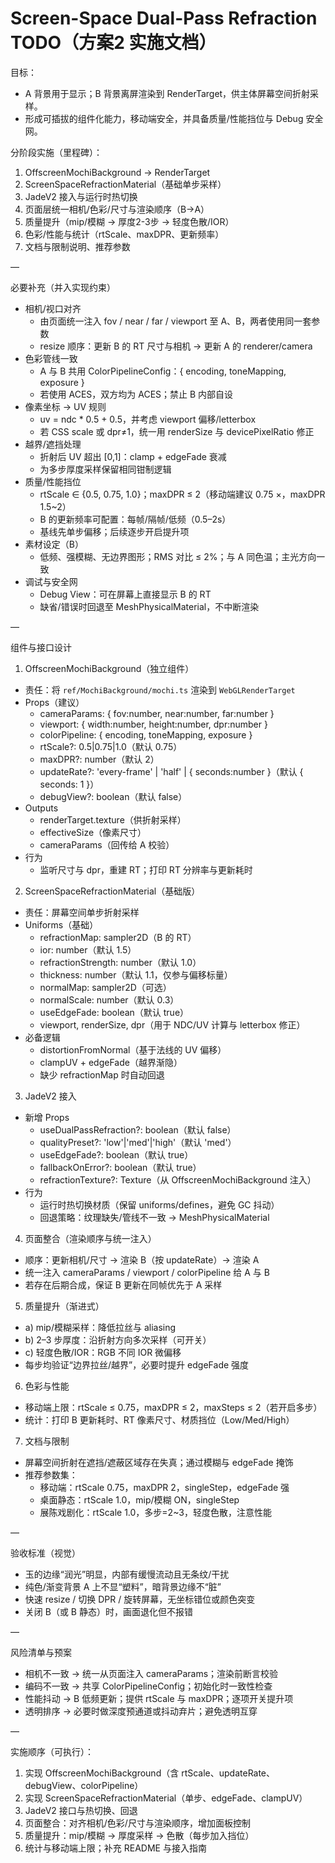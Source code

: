# Screen-Space Dual-Pass Refraction TODO（方案2 实施文档）

目标：
- A 背景用于显示；B 背景离屏渲染到 RenderTarget，供主体屏幕空间折射采样。
- 形成可插拔的组件化能力，移动端安全，并具备质量/性能挡位与 Debug 安全网。

分阶段实施（里程碑）：
1) OffscreenMochiBackground → RenderTarget
2) ScreenSpaceRefractionMaterial（基础单步采样）
3) JadeV2 接入与运行时热切换
4) 页面层统一相机/色彩/尺寸与渲染顺序（B→A）
5) 质量提升（mip/模糊 → 厚度2-3步 → 轻度色散/IOR）
6) 色彩/性能与统计（rtScale、maxDPR、更新频率）
7) 文档与限制说明、推荐参数

—

必要补充（并入实现约束）
- 相机/视口对齐
  - 由页面统一注入 fov / near / far / viewport 至 A、B，两者使用同一套参数
  - resize 顺序：更新 B 的 RT 尺寸与相机 → 更新 A 的 renderer/camera
- 色彩管线一致
  - A 与 B 共用 ColorPipelineConfig：{ encoding, toneMapping, exposure }
  - 若使用 ACES，双方均为 ACES；禁止 B 内部自设
- 像素坐标 → UV 规则
  - uv = ndc * 0.5 + 0.5，并考虑 viewport 偏移/letterbox
  - 若 CSS scale 或 dpr≠1，统一用 renderSize 与 devicePixelRatio 修正
- 越界/遮挡处理
  - 折射后 UV 超出 [0,1]：clamp + edgeFade 衰减
  - 为多步厚度采样保留相同钳制逻辑
- 质量/性能挡位
  - rtScale ∈ {0.5, 0.75, 1.0}；maxDPR ≤ 2（移动端建议 0.75 ×，maxDPR 1.5~2）
  - B 的更新频率可配置：每帧/隔帧/低频（0.5–2s）
  - 基线先单步偏移；后续逐步开启提升项
- 素材设定（B）
  - 低频、强模糊、无边界图形；RMS 对比 ≤ 2%；与 A 同色温；主光方向一致
- 调试与安全网
  - Debug View：可在屏幕上直接显示 B 的 RT
  - 缺省/错误时回退至 MeshPhysicalMaterial，不中断渲染

—

组件与接口设计

1. OffscreenMochiBackground（独立组件）
- 责任：将 `ref/MochiBackground/mochi.ts` 渲染到 `WebGLRenderTarget`
- Props（建议）
  - cameraParams: { fov:number, near:number, far:number }
  - viewport: { width:number, height:number, dpr:number }
  - colorPipeline: { encoding, toneMapping, exposure }
  - rtScale?: 0.5|0.75|1.0（默认 0.75）
  - maxDPR?: number（默认 2）
  - updateRate?: 'every-frame' | 'half' | { seconds:number }（默认 { seconds: 1 }）
  - debugView?: boolean（默认 false）
- Outputs
  - renderTarget.texture（供折射采样）
  - effectiveSize（像素尺寸）
  - cameraParams（回传给 A 校验）
- 行为
  - 监听尺寸与 dpr，重建 RT；打印 RT 分辨率与更新耗时

2. ScreenSpaceRefractionMaterial（基础版）
- 责任：屏幕空间单步折射采样
- Uniforms（基础）
  - refractionMap: sampler2D（B 的 RT）
  - ior: number（默认 1.5）
  - refractionStrength: number（默认 1.0）
  - thickness: number（默认 1.1，仅参与偏移标量）
  - normalMap: sampler2D（可选）
  - normalScale: number（默认 0.3）
  - useEdgeFade: boolean（默认 true）
  - viewport, renderSize, dpr（用于 NDC/UV 计算与 letterbox 修正）
- 必备逻辑
  - distortionFromNormal（基于法线的 UV 偏移）
  - clampUV + edgeFade（越界渐隐）
  - 缺少 refractionMap 时自动回退

3. JadeV2 接入
- 新增 Props
  - useDualPassRefraction?: boolean（默认 false）
  - qualityPreset?: 'low'|'med'|'high'（默认 'med'）
  - useEdgeFade?: boolean（默认 true）
  - fallbackOnError?: boolean（默认 true）
  - refractionTexture?: Texture（从 OffscreenMochiBackground 注入）
- 行为
  - 运行时热切换材质（保留 uniforms/defines，避免 GC 抖动）
  - 回退策略：纹理缺失/管线不一致 → MeshPhysicalMaterial

4. 页面整合（渲染顺序与统一注入）
- 顺序：更新相机/尺寸 → 渲染 B（按 updateRate）→ 渲染 A
- 统一注入 cameraParams / viewport / colorPipeline 给 A 与 B
- 若存在后期合成，保证 B 更新在同帧优先于 A 采样

5. 质量提升（渐进式）
- a) mip/模糊采样：降低拉丝与 aliasing
- b) 2–3 步厚度：沿折射方向多次采样（可开关）
- c) 轻度色散/IOR：RGB 不同 IOR 微偏移
- 每步均验证“边界拉丝/越界”，必要时提升 edgeFade 强度

6. 色彩与性能
- 移动端上限：rtScale ≤ 0.75，maxDPR ≤ 2，maxSteps ≤ 2（若开启多步）
- 统计：打印 B 更新耗时、RT 像素尺寸、材质挡位（Low/Med/High）

7. 文档与限制
- 屏幕空间折射在遮挡/遮蔽区域存在失真；通过模糊与 edgeFade 掩饰
- 推荐参数集：
  - 移动端：rtScale 0.75，maxDPR 2，singleStep，edgeFade 强
  - 桌面静态：rtScale 1.0，mip/模糊 ON，singleStep
  - 展陈戏剧化：rtScale 1.0，多步=2~3，轻度色散，注意性能

—

验收标准（视觉）
- 玉的边缘“润光”明显，内部有缓慢流动且无条纹/干扰
- 纯色/渐变背景 A 上不显“塑料”，暗背景边缘不“脏”
- 快速 resize / 切换 DPR / 旋转屏幕，无坐标错位或颜色突变
- 关闭 B（或 B 静态）时，画面退化但不报错

—

风险清单与预案
- 相机不一致 → 统一从页面注入 cameraParams；渲染前断言校验
- 编码不一致 → 共享 ColorPipelineConfig；初始化时一致性检查
- 性能抖动 → B 低频更新；提供 rtScale 与 maxDPR；逐项开关提升项
- 透明排序 → 必要时做深度预通道或抖动弃片；避免透明互穿

—

实施顺序（可执行）：
1. 实现 OffscreenMochiBackground（含 rtScale、updateRate、debugView、colorPipeline）
2. 实现 ScreenSpaceRefractionMaterial（单步、edgeFade、clampUV）
3. JadeV2 接口与热切换、回退
4. 页面整合：对齐相机/色彩/尺寸与渲染顺序，增加面板控制
5. 质量提升：mip/模糊 → 厚度采样 → 色散（每步加入挡位）
6. 统计与移动端上限；补充 README 与接入指南


